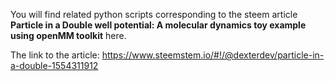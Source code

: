 You will find related python scripts corresponding to the steem article **Particle in a Double well potential: A molecular dynamics toy example using openMM toolkit** here.

The link to the article: https://www.steemstem.io/#!/@dexterdev/particle-in-a-double-1554311912
